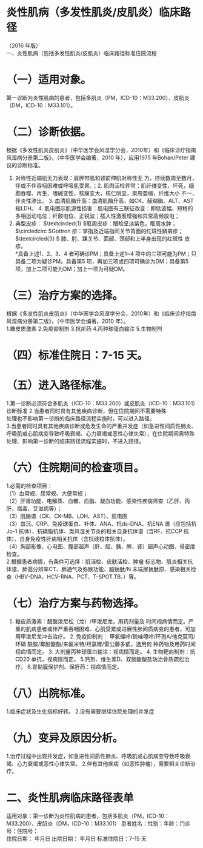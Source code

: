 # 炎性肌病（多发性肌炎/皮肌炎）临床路径  
（2016 年版）  
一、炎性肌病（包括多发性肌炎/皮肌炎）临床路径标准住院流程  
# （一）适用对象。  
第一诊断为炎性肌病的患者，包括多肌炎（PM，ICD-10：M33.200）、皮肌炎（DM，ICD-10：M33.101）。  
# （二）诊断依据。  
根据《多发性肌炎皮肌炎》（中华医学会风湿学分会，2010年）和《临床诊疗指南风湿病分册第二版》，（中华医学会编著，2010 年），应用1975 年Bohan/Peter 建议的诊断标准。  
1.   对称性近端肌无力表现：肩胛带肌和颈前伸肌对称性无 力，持续数周至数月，伴或不伴吞咽困难或呼吸肌受累。；2. 肌肉活检异常：肌纤维变性、坏死，细胞吞噬、再生、嗜碱变性，核膜变大，核仁明显，束周萎缩，纤维大小 不一，伴炎性渗出。 3. 血清肌酶升高：血清肌酶升高，如CK、醛缩酶、ALT、AST和LDH。 4. 肌电图示肌源性损害：肌电图有三联征改变：即低波幅、短程的多相运动电位；纤颤电位、正锐波；插入性激惹增强和异常高频放电；  
5. 典型皮疹： $\textcircled{1} $眶周皮疹：眼睑呈淡紫色，眶周水肿； $\circledcirc $Gottron 疹：掌指及近端指间关节背面的红斑性鳞屑疹； $\textcircled{3} $ 膝、肘、踝关节、面部、颈部和上半身出现的红斑性 皮疹。  
\*具备上述1、2、3、4 者可确诊PM；具备上述1\~4 项中的三项可能为PM；只具备二项为疑诊PM。具备第5 项，再加三项或四项可确诊为DM；具备第5 项，加上二项可能为DM；加上一项为可疑DM。  
# （三）治疗方案的选择。  
根据《多发性肌炎皮肌炎》（中华医学会风湿学分会，2010年）和《临床诊疗指南风湿病分册第二版》，（中华医学会编著，2010 年）。  
1.糖皮质激素 2.免疫抑制剂 3.抗疟药 4.丙种球蛋白输注 5.生物制剂  
# （四）标准住院日：7-15 天。  
# （五）进入路径标准。  
1.第一诊断必须符合多肌炎（ICD-10：M33.200）或皮肌炎（ICD-10：M33.101）诊断标准 2.当患者同时具有其他疾病诊断，但在住院期间不需要特殊  
处理也不影响第一诊断的临床路径流程实施时，可以进入路径。  
3.当患者同时具有其他疾病诊断或危及生命的严重并发症（如急进性间质性肺炎、呼吸肌或心肌病变导致呼吸衰竭、心力衰竭或恶性心律失常），在住院期间需特殊处理、影响第一诊断的临床路径流程实施时，不进入路径。  
# （六）住院期间的检查项目。  
1.必需的检查项目：  
（1）血常规、尿常规、大便常规；  
（2）肝肾功能、电解质、血糖、血脂、凝血功能、感染性疾病筛查（乙肝、丙肝、梅毒、艾滋病等）；  
（3）肌酶谱（CK、CK-MB、LDH、AST）、肌电图  
（3）血沉、CRP、免疫球蛋白、补体、ANA、抗ds-DNA、抗ENA 谱（应包括抗Jo-1 抗体）、抗磷脂抗体、类风湿关节炎的相关自身抗体谱（含RF、抗CCP 抗体）、自身免疫性肝病相关抗体（含抗线粒体抗体）。  
（4）胸部影像、心电图、腹部超声（肝、胆、胰、脾、肾）超声心动图、骨密度检查。  
2.根据患者病情，有条件可选择：肌活检、皮肤活检、肿瘤 标志物、肌炎相关抗体谱、肺高分辨率CT、肺通气及弥散功能、脑钠肽/N 末端尿钠肽原、感染相关检查（HBV-DNA、HCV-RNA、PCT、T-SPOT.TB、）等。  
# （七）治疗方案与药物选择。  
1.   糖皮质激素：醋酸泼尼松（龙）/甲泼尼龙，用药剂量及 时间视病情而定。严重的肌病患者或伴严重吞咽困难、心肌受累或进展性肺间质病变的患者，可加用甲泼尼龙冲击治疗。 2.   免疫抑制剂： 甲氨蝶呤/硫唑嘌呤/环孢A/他克莫司/环磷 酰胺/霉酚酸酯/来氟米特/羟氯喹/雷公藤多甙，选用何 种药物及用药时间视病情而定。 3. 大剂量丙种球蛋白输注：视病情而定。 4. 生物靶向制剂：抗CD20 单抗，视病情而定。 5.钙剂、维生素D、双膦酸酸盐防治骨质疏松治疗。 6.胃黏膜保护剂、保肝药：视病情而定。  
# （八）出院标准。  
1.临床症状及生化指标好转。 2.没有需要继续住院处理的并发症  
# （九）变异及原因分析。  
1.治疗过程中出现并发症，如急进性间质性肺炎、呼吸肌或心肌病变导致呼吸衰竭、心力衰竭或恶性心律失常。 2.伴有其他疾病（如恶性肿瘤），需要相关诊断治疗。  
# 二、炎性肌病临床路径表单  
适用对象：第一诊断为炎性肌病的患者，包括多肌炎（PM，ICD-10：M33.200）、皮肌炎（DM，ICD-10：M33.101） 患者姓名：性别：年龄：门诊号：住院号：  
住院日期： 年月日  出院日期： 年月日   标准住院日：7-15 天  
